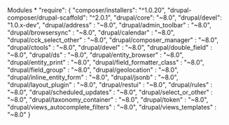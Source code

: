  Modules *
    "require": {
        "composer/installers": "^1.0.20",
        "drupal-composer/drupal-scaffold": "^2.0.1",
        "drupal/core": "~8.0",
        "drupal/devel": "1.0.x-dev",
        "drupal/address" : "~8.0",
        "drupal/admin_toolbar" : "~8.0",
        "drupal/browsersync" : "~8.0",
        "drupal/calendar" : "~8.0",
        "drupal/cck_select_other" : "~8.0",
        "drupal/composer_manager" : "~8.0",
        "drupal/ctools" : "~8.0",
        "drupal/devel" : "~8.0",
        "drupal/double_field" : "~8.0",
        "drupal/ds" : "~8.0",
        "drupal/entity_browser" : "~8.0",
        "drupal/entity_print" : "~8.0",
        "drupal/field_formatter_class" : "~8.0",
        "drupal/field_group" : "~8.0",
        "drupal/geolocation" : "~8.0",
        "drupal/inline_entity_form" : "~8.0",
        "drupal/jsonb" : "~8.0",
        "drupal/layout_plugin" : "~8.0",
        "drupal/restui" : "~8.0",
        "drupal/rules" : "~8.0",
        "drupal/scheduled_updates" : "~8.0",
        "drupal/select_or_other" : "~8.0",
        "drupal/taxonomy_container" : "~8.0",
        "drupal/token" : "~8.0",
        "drupal/views_autocomplete_filters" : "~8.0",
        "drupal/views_templates" : "~8.0"
    }

